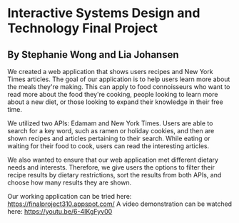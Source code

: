 # Interactive Systems Design and Technology Final Project
## By Stephanie Wong and Lia Johansen


We created a web application that shows users recipes and New York Times articles. The goal of our application is to help users learn more about the meals they're making. This can apply to food connoisseurs who want to read more about the food they're cooking, people looking to learn more about a new diet, or those looking to expand their knowledge in their free time. 

We utilized two APIs: Edamam and New York Times. Users are able to search for a key word, such as ramen or holiday cookies, and then are shown
recipes and articles pertaining to their search. While eating or waiting for their food to cook, users can read the interesting articles.

We also wanted to ensure that our web application met different dietary needs and interests. Therefore, we give users the options to filter their recipe results by dietary restrictions, sort the results from both APIs, and choose how many results they are shown.

Our working application can be tried here: https://finalproject310.appspot.com/
A video demonstration can be watched here: https://youtu.be/6-4IKgFyv00
